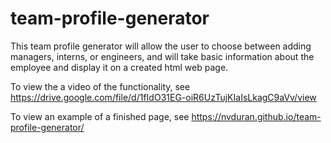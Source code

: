 # team-profile-generator

This team profile generator will allow the user to choose between adding managers, interns, or engineers, and will take basic information about the employee and display it on a created html web page. 

To view the a video of the functionality, see https://drive.google.com/file/d/1fIdO31EG-oiR6UzTujKIaIsLkagC9aVv/view

To view an example of a finished page, see https://nvduran.github.io/team-profile-generator/